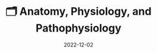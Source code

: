 ---
title: 🗂 Anatomy, Physiology, and Pathophysiology
date: '2022-12-02'
type: book
weight: 12
commentable: true
show_breadcrumb: true
---